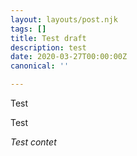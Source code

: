 ```yaml
---
layout: layouts/post.njk
tags: []
title: Test draft
description: test
date: 2020-03-27T00:00:00Z
canonical: ''

---
```

Test

Test 

_Test contet_